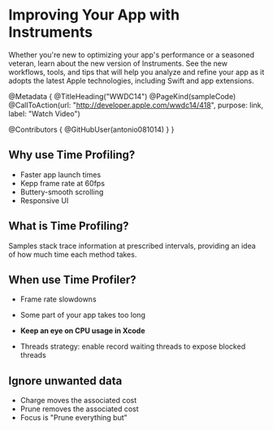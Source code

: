 # Improving Your App with Instruments

Whether you're new to optimizing your app's performance or a seasoned veteran, learn about the new version of Instruments. See the new workflows, tools, and tips that will help you analyze and refine your app as it adopts the latest Apple technologies, including Swift and app extensions.

@Metadata {
   @TitleHeading("WWDC14")
   @PageKind(sampleCode)
   @CallToAction(url: "http://developer.apple.com/wwdc14/418", purpose: link, label: "Watch Video")

   @Contributors {
      @GitHubUser(antonio081014)
   }
}



## Why use Time Profiling?

- Faster app launch times
- Kepp frame rate at 60fps
- Buttery-smooth scrolling
- Responsive UI

## What is Time Profiling?

Samples stack trace information at prescribed intervals, providing an idea of how much time each method takes.

## When use Time Profiler?

- Frame rate slowdowns
- Some part of your app takes too long
- **Keep an eye on CPU usage in Xcode**

- Threads strategy: enable record waiting threads to expose blocked threads

## Ignore unwanted data

- Charge moves the associated cost
- Prune removes the associated cost
- Focus is "Prune everything but"
